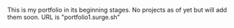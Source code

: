 This is my portfolio in its beginning stages. No projects as of yet but will add them soon. URL is "portfolio1.surge.sh" 